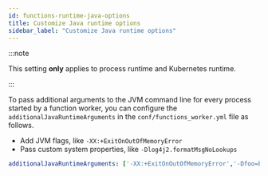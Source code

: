 ```yaml
---
id: functions-runtime-java-options
title: Customize Java runtime options
sidebar_label: "Customize Java runtime options"
---
```


:::note

This setting **only** applies to process runtime and Kubernetes runtime.

:::

To pass additional arguments to the JVM command line for every process started by a function worker, you can configure the `additionalJavaRuntimeArguments` in the `conf/functions_worker.yml` file as follows.
- Add JVM flags, like `-XX:+ExitOnOutOfMemoryError`
- Pass custom system properties, like `-Dlog4j2.formatMsgNoLookups`

```yaml
additionalJavaRuntimeArguments: ['-XX:+ExitOnOutOfMemoryError','-Dfoo=bar']
```

